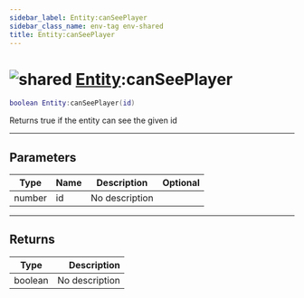 ```yaml
---
sidebar_label: Entity:canSeePlayer
sidebar_class_name: env-tag env-shared
title: Entity:canSeePlayer
---
```


# <img src='/img/wiki/shared.png' alt='shared' data-tag='env-tag' /> [Entity](../entity/README.md):canSeePlayer

```lua
boolean Entity:canSeePlayer(id)
```

Returns true if the entity can see the given id<br/>

-----------------
## Parameters

| Type   | Name | Description | Optional |
| ------ | ---- | ----------- | -------: |
| number | id | No description |   |

-----------------
## Returns

| Type   | Description |
| ------ | ----------: |
| boolean | No description |
